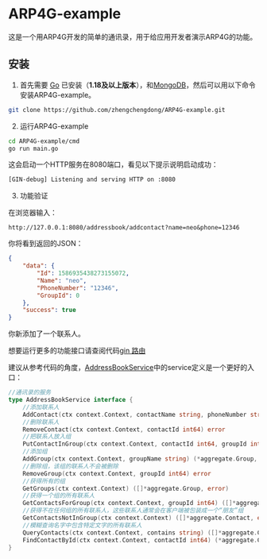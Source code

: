 # ARP4G-example
这是一个用ARP4G开发的简单的通讯录，用于给应用开发者演示ARP4G的功能。

## 安装

1. 首先需要 [Go](https://golang.org/) 已安装（**1.18及以上版本**），和[MongoDB](https://www.mongodb.com/try/download/community)，然后可以用以下命令安装ARP4G-example。

```sh
git clone https://github.com/zhengchengdong/ARP4G-example.git
```

2. 运行ARP4G-example
```sh
cd ARP4G-example/cmd
go run main.go
```
这会启动一个HTTP服务在8080端口，看见以下提示说明启动成功：
```sh
[GIN-debug] Listening and serving HTTP on :8080
```

3. 功能验证


在浏览器输入：
```
http://127.0.0.1:8080/addressbook/addcontact?name=neo&phone=12346
```
你将看到返回的JSON：
```json
{
	"data": {
		"Id": 1586935438273155072,
		"Name": "neo",
		"PhoneNumber": "12346",
		"GroupId": 0
	},
	"success": true
}
```
你新添加了一个联系人。

想要运行更多的功能接口请查阅代码[gin 路由](https://github.com/zhengchengdong/ARP4G-example/blob/master/routers/addressbook.go)

建议从参考代码的角度，[AddressBookService](https://github.com/zhengchengdong/ARP4G-example/blob/master/service/addressbook.go)中的service定义是一个更好的入口：
```go
//通讯录的服务
type AddressBookService interface {
	//添加联系人
	AddContact(ctx context.Context, contactName string, phoneNumber string) (*aggregate.Contact, error)
	//删除联系人
	RemoveContact(ctx context.Context, contactId int64) error
	//把联系人放入组
	PutContactInGroup(ctx context.Context, contactId int64, groupId int64) (*aggregate.Contact, error)
	//添加组
	AddGroup(ctx context.Context, groupName string) (*aggregate.Group, error)
	//删除组，该组的联系人不会被删除
	RemoveGroup(ctx context.Context, groupId int64) error
	//获得所有的组
	GetGroups(ctx context.Context) ([]*aggregate.Group, error)
	//获得一个组的所有联系人
	GetContactsForGroup(ctx context.Context, groupId int64) ([]*aggregate.Contact, error)
	//获得不在任何组的所有联系人，这些联系人通常会在客户端被包装成一个“朋友”组
	GetContactsNotInGroup(ctx context.Context) ([]*aggregate.Contact, error)
	//模糊查询名字中包含特定文字的所有联系人
	QueryContacts(ctx context.Context, contains string) ([]*aggregate.Contact, error)
	FindContactById(ctx context.Context, contactId int64) (*aggregate.Contact, error)
}
```
